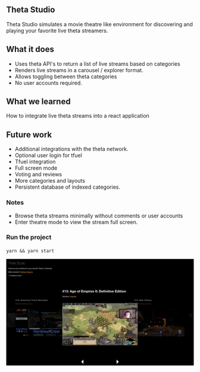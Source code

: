 ## Theta Studio

Theta Studio simulates a movie theatre like environment for discovering and playing your favorite live theta streamers.

## What it does

- Uses theta API's to return a list of live streams based on categories
- Renders live streams in a carousel / explorer format.
- Allows toggling between theta categories
- No user accounts required.

## What we learned

How to integrate live theta streams into a react application

## Future work

- Additional integrations with the theta network.
- Optional user login for tfuel
- Tfuel integration
- Full screen mode
- Voting and reviews
- More categories and layouts
- Persistent database of indexed categories.

### Notes

- Browse theta streams minimally without comments or user accounts
- Enter theatre mode to view the stream full screen.

### Run the project

`yarn && yarn start`

<p align='center'>
    <img width="800" src="./img/home.png"/>
</p>
